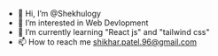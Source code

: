 - 👋 Hi, I’m @Shekhulogy
- 👀 I’m interested in Web Devlopment
- 🌱 I’m currently learning "React js" and "tailwind css"
- 📫 How to reach me shikhar.patel.96@gmail.com

<!---
Shekhulogy/Shekhulogy is a ✨ special ✨ repository because its `README.md` (this file) appears on your GitHub profile.
You can click the Preview link to take a look at your changes.
--->
